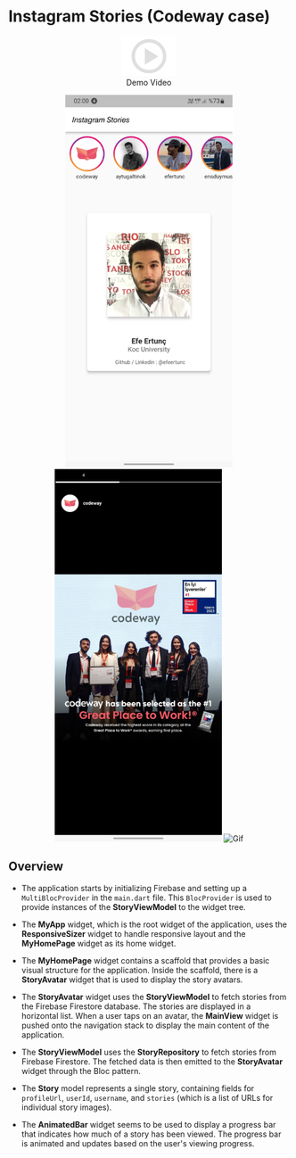 # Instagram Stories (Codeway case)

<p align="center">
  <a href="https://drive.google.com/file/d/1mGDei5yAGxLlE2L24vRWCb1fXCeQv6a3/view?usp=sharing">
    <img src="readme-icon-video.png" width="100" alt="Demo Video">
  </a>
  <br>
  Demo Video
</p>



<p align="center">
  <img src="readme-image1.jpg" width="300" alt="Image_1">
  <img src="readme-image3.jpg" width="300" alt="Image_3">
  <img src="readme-gif.gif" width="600" alt="Gif">
</p>

## Overview

- The application starts by initializing Firebase and setting up a `MultiBlocProvider` in the `main.dart` file. This `BlocProvider` is used to provide instances of the **StoryViewModel** to the widget tree.

- The **MyApp** widget, which is the root widget of the application, uses the **ResponsiveSizer** widget to handle responsive layout and the **MyHomePage** widget as its home widget.

- The **MyHomePage** widget contains a scaffold that provides a basic visual structure for the application. Inside the scaffold, there is a **StoryAvatar** widget that is used to display the story avatars.

- The **StoryAvatar** widget uses the **StoryViewModel** to fetch stories from the Firebase Firestore database. The stories are displayed in a horizontal list. When a user taps on an avatar, the **MainView** widget is pushed onto the navigation stack to display the main content of the application.

- The **StoryViewModel** uses the **StoryRepository** to fetch stories from Firebase Firestore. The fetched data is then emitted to the **StoryAvatar** widget through the Bloc pattern.

- The **Story** model represents a single story, containing fields for `profileUrl`, `userId`, `username`, and `stories` (which is a list of URLs for individual story images).

- The **AnimatedBar** widget seems to be used to display a progress bar that indicates how much of a story has been viewed. The progress bar is animated and updates based on the user's viewing progress.








